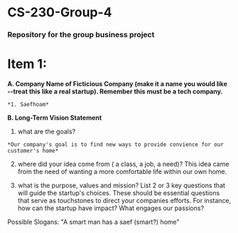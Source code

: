 # CS-230-Group-4
### Repository for the group business project
# Item 1:

**A. Company Name of Ficticious Company (make it a name you would like --treat this like a real startup). Remember this must be a tech company.**
    
    *1. Saefhoam*
    
**B. Long-Term Vision Statement**
   
   1. what are the goals?
    
    *Our company's goal is to find new ways to provide convience for our customer's home* 
   
   2. where did your idea come from ( a class, a job, a need)?
      This idea came from the need of wanting a more comfortable life within our own home. 
    
   3. what is the purpose, values and mission? List 2 or 3 key questions that will guide the startup's choices. These should be essential questions that serve as touchstones to         direct your companies efforts. For instance, how can the startup have impact? What engages our passions?


Possible Slogans: 
"A smart man has a saef (smart?) home"
